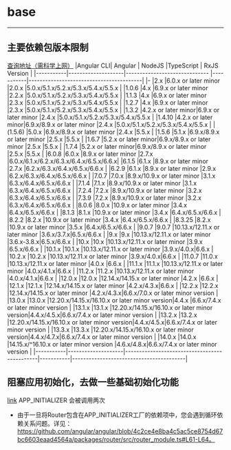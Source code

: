 # base
---

## 主要依赖包版本限制
[查询地址（需科学上网）](https://gist.github.com/LayZeeDK/c822cc812f75bb07b7c55d07ba2719b3)
|Angular CLI|       Angular      |            NodeJS                            |TypeScript |              RxJS Version               |
|-----------|--------------------|------------------------------                |-----------|-----------------------------------------|
|-          |2.x                 |6.0.x or later minor                          |2.0.x      |5.0.x/5.1.x/5.2.x/5.3.x/5.4.x/5.5.x      |
|1.0.6      |4.x                 |6.9.x or later minor                          |2.2.x      |5.0.x/5.1.x/5.2.x/5.3.x/5.4.x/5.5.x      |
|1.1.3      |4.x                 |6.9.x or later minor                          |2.3.x      |5.0.x/5.1.x/5.2.x/5.3.x/5.4.x/5.5.x      |
|1.2.7      |4.x                 |6.9.x or later minor                          |2.3.x      |5.0.x/5.1.x/5.2.x/5.3.x/5.4.x/5.5.x      |
|1.3.2      |4.2.x or later minor|6.9.x or later minor                          |2.4.x      |5.0.x/5.1.x/5.2.x/5.3.x/5.4.x/5.5.x      |
|1.4.10     |4.2.x or later minor|6.9.x/8.9.x or later minor                    |2.4.x      |5.0.x/5.1.x/5.2.x/5.3.x/5.4.x/5.5.x      |
|(1.5.6)    |5.0.x               |6.9.x/8.9.x or later minor                    |2.4.x      |5.5.x                                    |
|1.5.6      |5.1.x               |6.9.x/8.9.x or later minor                    |2.5.x      |5.5.x                                    |
|1.6.7      |5.2.x or later minor|6.9.x/8.9.x or later minor                    |2.5.x      |5.5.x                                    |
|1.7.4      |5.2.x or later minor|6.9.x/8.9.x or later minor                    |2.5.x      |5.5.x                                    |
|6.0.8      |6.0.x               |8.9.x or later minor                          |2.7.x      |6.0.x/6.1.x/6.2.x/6.3.x/6.4.x/6.5.x/6.6.x|
|6.1.5      |6.1.x               |8.9.x or later minor                          |2.7.x      |6.2.x/6.3.x/6.4.x/6.5.x/6.6.x            |
|6.2.9      |6.1.x               |8.9.x or later minor                          |2.9.x      |6.2.x/6.3.x/6.4.x/6.5.x/6.6.x            |
|7.0.7      |7.0.x               |8.9.x/10.9.x or later minor                   |3.1.x      |6.3.x/6.4.x/6.5.x/6.6.x                  |
|7.1.4      |7.1.x               |8.9.x/10.9.x or later minor                   |3.1.x      |6.3.x/6.4.x/6.5.x/6.6.x                  |
|7.2.4      |7.2.x               |8.9.x/10.9.x or later minor                   |3.2.x      |6.3.x/6.4.x/6.5.x/6.6.x                  |
|7.3.9      |7.2.x               |8.9.x/10.9.x or later minor                   |3.2.x      |6.3.x/6.4.x/6.5.x/6.6.x                  |
|8.0.6      |8.0.x               |10.9.x or later minor                         |3.4.x      |6.4.x/6.5.x/6.6.x                        |
|8.1.3      |8.1.x               |10.9.x or later minor                         |3.4.x      |6.4.x/6.5.x/6.6.x                        |
|8.2.2      |8.2.x               |10.9.x or later minor                         |3.4.x      |6.4.x/6.5.x/6.6.x                        |
|8.3.25     |8.2.x               |10.9.x or later minor                         |3.5.x      |6.4.x/6.5.x/6.6.x                        |
|9.0.7      |9.0.7               |10.13.x/12.11.x or later minor                |3.6.x/3.7.x|6.5.x/6.6.x                              |
|9.x        |9.x                 |10.13.x/12.11.x or later minor                |3.6.x-3.8.x|6.5.x/6.6.x                              |
|10.x       |10.x                |10.13.x/12.11.x or later minor                |3.9.x      |6.5.x/6.6.x                              |
|10.1.x     |10.1.x              |10.13.x/12.11.x or later minor                |3.9.x/4.0.x|6.6.x                                    |
|10.2.x     |10.2.x              |10.13.x/12.11.x or later minor                |3.9.x/4.0.x|6.6.x                                    |
|11.0.7     |11.0.x              |10.13.x/12.11.x or later minor                |4.0.x      |6.6.x                                    |
|11.1.x     |11.1.x              |10.13.x/12.11.x or later minor                |4.0.x/4.1.x|6.6.x                                    |
|11.2.x     |11.2.x              |10.13.x/12.11.x or later minor                |4.0.x/4.1.x|6.6.x                                    |
|12.0.x     |12.0.x              |12.14.x/14.15.x or later minor                |4.2.x      |6.6.x                                    |
|12.1.x     |12.1.x              |12.14.x/14.15.x or later minor                |4.2.x/4.3.x|6.6.x                                    |
|12.2.x     |12.2.x              |12.14.x/14.15.x or later minor                |4.2.x/4.3.x|6.6.x/7.0.x or later minor version       |
|13.0.x     |13.0.x              |12.20.x/14.15.x/16.10.x or later minor version|4.4.x      |6.6.x/7.4.x or later minor version       |
|13.1.x     |13.1.x              |12.20.x/14.15.x/16.10.x or later minor version|4.4.x/4.5.x|6.6.x/7.4.x or later minor version       |
|13.2.x     |13.2.x              |12.20.x/14.15.x/16.10.x or later minor version|4.4.x/4.5.x|6.6.x/7.4.x or later minor version       |
|13.3.x     |13.3.x              |12.20.x/14.15.x/16.10.x or later minor version|4.4.x/4.7.x|6.6.x/7.4.x or later minor version       |
|14.0.x     |14.0.x              |14.15.x/^16.10.x or later minor version       |4.6.x/4.8.x|6.6.x/7.4.x or later minor version       |
|-----------|--------------------|----------------------------------------------|-----------|-----------------------------------------|


## 阻塞应用初始化，去做一些基础初始化功能
[link](https://dev59.com/mq_la4cB1Zd3GeqPw7Nz)
APP_INITIALIZER 会被调用两次


- 由于一旦将Router包含在APP_INITIALIZER工厂的依赖项中，您会遇到循环依赖关系问题。详见：https://github.com/angular/angular/blob/4c2ce4e8ba4c5ac5ce8754d67bc6603eaad4564a/packages/router/src/router_module.ts#L61-L64。